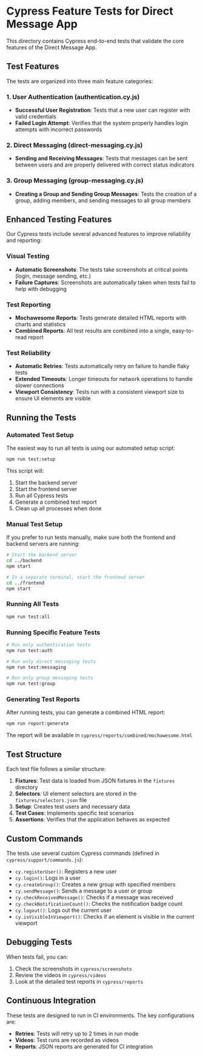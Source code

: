 # Cypress Feature Tests for Direct Message App

This directory contains Cypress end-to-end tests that validate the core features of the Direct Message App.

## Test Features

The tests are organized into three main feature categories:

### 1. User Authentication (authentication.cy.js)
- **Successful User Registration**: Tests that a new user can register with valid credentials
- **Failed Login Attempt**: Verifies that the system properly handles login attempts with incorrect passwords

### 2. Direct Messaging (direct-messaging.cy.js)
- **Sending and Receiving Messages**: Tests that messages can be sent between users and are properly delivered with correct status indicators

### 3. Group Messaging (group-messaging.cy.js)
- **Creating a Group and Sending Group Messages**: Tests the creation of a group, adding members, and sending messages to all group members

## Enhanced Testing Features

Our Cypress tests include several advanced features to improve reliability and reporting:

### Visual Testing
- **Automatic Screenshots**: The tests take screenshots at critical points (login, message sending, etc.)
- **Failure Captures**: Screenshots are automatically taken when tests fail to help with debugging

### Test Reporting
- **Mochawesome Reports**: Tests generate detailed HTML reports with charts and statistics
- **Combined Reports**: All test results are combined into a single, easy-to-read report

### Test Reliability
- **Automatic Retries**: Tests automatically retry on failure to handle flaky tests
- **Extended Timeouts**: Longer timeouts for network operations to handle slower connections
- **Viewport Consistency**: Tests run with a consistent viewport size to ensure UI elements are visible

## Running the Tests

### Automated Test Setup

The easiest way to run all tests is using our automated setup script:

```bash
npm run test:setup
```

This script will:
1. Start the backend server
2. Start the frontend server
3. Run all Cypress tests
4. Generate a combined test report
5. Clean up all processes when done

### Manual Test Setup

If you prefer to run tests manually, make sure both the frontend and backend servers are running:

```bash
# Start the backend server
cd ../backend
npm start

# In a separate terminal, start the frontend server
cd ../frontend
npm start
```

### Running All Tests

```bash
npm run test:all
```

### Running Specific Feature Tests

```bash
# Run only authentication tests
npm run test:auth

# Run only direct messaging tests
npm run test:messaging

# Run only group messaging tests
npm run test:group
```

### Generating Test Reports

After running tests, you can generate a combined HTML report:

```bash
npm run report:generate
```

The report will be available in `cypress/reports/combined/mochawesome.html`

## Test Structure

Each test file follows a similar structure:

1. **Fixtures**: Test data is loaded from JSON fixtures in the `fixtures` directory
2. **Selectors**: UI element selectors are stored in the `fixtures/selectors.json` file
3. **Setup**: Creates test users and necessary data
4. **Test Cases**: Implements specific test scenarios
5. **Assertions**: Verifies that the application behaves as expected

## Custom Commands

The tests use several custom Cypress commands (defined in `cypress/support/commands.js`):

- `cy.registerUser()`: Registers a new user
- `cy.login()`: Logs in a user
- `cy.createGroup()`: Creates a new group with specified members
- `cy.sendMessage()`: Sends a message to a user or group
- `cy.checkReceivedMessage()`: Checks if a message was received
- `cy.checkNotificationCount()`: Checks the notification badge count
- `cy.logout()`: Logs out the current user
- `cy.isVisibleInViewport()`: Checks if an element is visible in the current viewport

## Debugging Tests

When tests fail, you can:

1. Check the screenshots in `cypress/screenshots`
2. Review the videos in `cypress/videos`
3. Look at the detailed test reports in `cypress/reports`

## Continuous Integration

These tests are designed to run in CI environments. The key configurations are:

- **Retries**: Tests will retry up to 2 times in run mode
- **Videos**: Test runs are recorded as videos
- **Reports**: JSON reports are generated for CI integration
